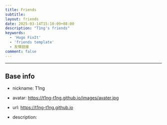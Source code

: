 ```yaml
---
title: Friends
subtitle:
layout: friends
date: 2025-03-14T15:10:09+08:00
description: "T1ng's friends"
keywords:
  - 'Hugo FixIt'
  - 'friends template'
  - 友情链接
comment: false
---
```


<!-- The `friends.yml` file placed in the `yourProject/data/` directory will be loaded automatically here. -->

---

<!-- You can define additional content below for this page. -->

## Base info

- nickname: T1ng

- avatar: https://t1ng-t1ng.github.io/images/avater.jpg

- url: https://t1ng-t1ng.github.io

- description: 

  
